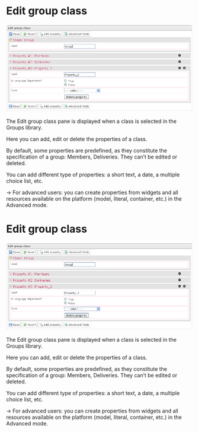 <!--
author:
    - 'Jérôme Bogaerts'
created_at: '2012-04-03 15:27:33'
updated_at: '2013-03-13 13:57:37'
tags:
    - 'Manage Groups'
-->

Edit group class
================

![](../resources/groups-editclass.png)

The Edit group class pane is displayed when a class is selected in the Groups library.

Here you can add, edit or delete the properties of a class.

By default, some properties are predefined, as they constitute the specification of a group: Members, Deliveries. They can’t be edited or deleted.

You can add different type of properties: a short text, a date, a multiple choice list, etc.

-\> For advanced users: you can create properties from widgets and all resources available on the platform (model, literal, container, etc.) in the Advanced mode.

Edit group class
================

![](../resources/groups-editclass.png)

The Edit group class pane is displayed when a class is selected in the Groups library.

Here you can add, edit or delete the properties of a class.

By default, some properties are predefined, as they constitute the specification of a group: Members, Deliveries. They can’t be edited or deleted.

You can add different type of properties: a short text, a date, a multiple choice list, etc.

-\> For advanced users: you can create properties from widgets and all resources available on the platform (model, literal, container, etc.) in the Advanced mode.


